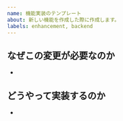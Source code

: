 ```yaml
---
name: 機能実装のテンプレート
about: 新しい機能を作成した際に作成します。
labels: enhancement, backend
---
```

## なぜこの変更が必要なのか
-

## どうやって実装するのか
- 